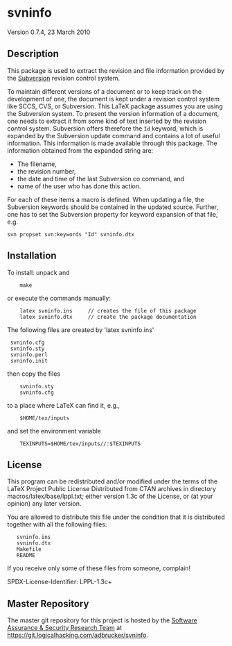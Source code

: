 # svninfo

Version 0.7.4, 23 March 2010

## Description

This package is used to extract the revision and file information provided
by the [Subversion](http://subversion.apache.org/) revision control system.

To maintain different versions of a document or to keep track on the development of one,
the document is kept under a revision control system like SCCS, CVS, or Subversion.
This LaTeX package assumes you are using the Subversion system. To present the version
information of a document, one needs to extract it from some kind of text inserted by
the revision control system. Subversion offers therefore the `Id` keyword, which is
expanded by the Subversion update command and contains a lot of useful information.
This information is made available through this package. The information obtained
from the expanded string are:

* The filename,
* the revision number,
* the date and time of the last Subversion co command, and
* name of the user who has done this action.

For each of these items a macro is defined. When updating a file, the Subversion
keywords should be contained in the updated source. Further, one has to set the
Subversion property for keyword expansion of that file, e.g.

```shell
svn propset svn:keywords "Id" svninfo.dtx
```

## Installation

To install: unpack and

```shell
    make
```

or execute the commands manually:

```shell
    latex svninfo.ins     // creates the file of this package
    latex svninfo.dtx     // create the package documentation
```

The following files are created by 'latex svninfo.ins'

```shell
 svninfo.cfg
 svninfo.sty
 svninfo.perl
 svninfo.init
```

then copy the files

```shell
    svninfo.sty
    svninfo.cfg
```

to a place where LaTeX can find it, e.g.,

```shell
    $HOME/tex/inputs
```

and set the environment variable

```shell
    TEXINPUTS=$HOME/tex/inputs//:$TEXINPUTS
```

## License

This program can be redistributed and/or modified under the terms of the LaTeX
Project Public License Distributed from CTAN archives in directory
macros/latex/base/lppl.txt; either version 1.3c of the License, or (at your
opinion) any later version.

You are allowed to distribute this file under the condition that it is
distributed together with all the following files:

```shell
   svninfo.ins
   svninfo.dtx
   Makefile
   README
```

If you receive only some of these files from someone, complain!

SPDX-License-Identifier: LPPL-1.3c+

## Master Repository

The master git repository for this project is hosted by the [Software
Assurance & Security Research Team](https://logicalhacking.com) at
<https://git.logicalhacking.com/adbrucker/svninfo>.
